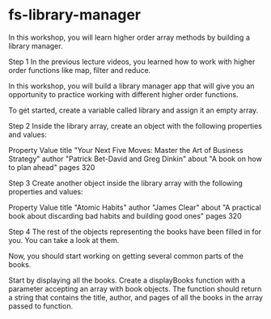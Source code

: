 # fs-library-manager

In this workshop, you will learn higher order array methods by building a library manager.

Step 1
In the previous lecture videos, you learned how to work with higher order functions like map, filter and reduce.

In this workshop, you will build a library manager app that will give you an opportunity to practice working with different higher order functions.

To get started, create a variable called library and assign it an empty array.

Step 2
Inside the library array, create an object with the following properties and values:

Property	Value
title	"Your Next Five Moves: Master the Art of Business Strategy"
author	"Patrick Bet-David and Greg Dinkin"
about	"A book on how to plan ahead"
pages	320

Step 3
Create another object inside the library array with the following properties and values:

Property	Value
title	"Atomic Habits"
author	"James Clear"
about	"A practical book about discarding bad habits and building good ones"
pages	320

Step 4
The rest of the objects representing the books have been filled in for you. You can take a look at them.

Now, you should start working on getting several common parts of the books.

Start by displaying all the books. Create a displayBooks function with a parameter accepting an array with book objects. The function should return a string that contains the title, author, and pages of all the books in the array passed to function.